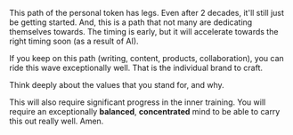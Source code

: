 This path of the personal token has legs. Even after 2 decades, it'll still just be getting started. And, this is a path that not many are dedicating themselves towards. The timing is early, but it will accelerate towards the right timing soon (as a result of AI).

If you keep on this path (writing, content, products, collaboration), you can ride this wave exceptionally well. That is the individual brand to craft.

Think deeply about the values that you stand for, and why.

This will also require significant progress in the inner training. You will require an exceptionally **balanced**, **concentrated** mind to be able to carry this out really well. Amen.
